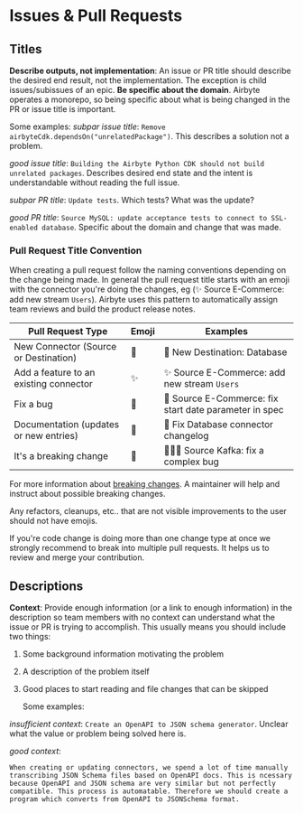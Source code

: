 # Issues & Pull Requests

## Titles

**Describe outputs, not implementation**: An issue or PR title should describe the desired end result, not the implementation. The exception is child issues/subissues of an epic. **Be specific about the domain**. Airbyte operates a monorepo, so being specific about what is being changed in the PR or issue title is important.

Some examples: _subpar issue title_: `Remove airbyteCdk.dependsOn("unrelatedPackage")`. This describes a solution not a problem.

_good issue title_: `Building the Airbyte Python CDK should not build unrelated packages`. Describes desired end state and the intent is understandable without reading the full issue.

_subpar PR title_: `Update tests`. Which tests? What was the update?

_good PR title_: `Source MySQL: update acceptance tests to connect to SSL-enabled database`. Specific about the domain and change that was made.

### Pull Request Title Convention

When creating a pull request follow the naming conventions depending on the change being made.
In general the pull request title starts with an emoji with the connector you're doing the changes, eg (✨ Source E-Commerce: add new stream `Users`).
Airbyte uses this pattern to automatically assign team reviews and build the product release notes.

| Pull Request Type | Emoji | Examples |
| ----------------- | ----- | ---------|
| New Connector (Source or Destination)  | 🎉 | 🎉 New Destination: Database                           |
| Add a feature to an existing connector | ✨ | ✨ Source E-Commerce: add new stream `Users`           |
| Fix a bug                              | 🐛 | 🐛 Source E-Commerce: fix start date parameter in spec |
| Documentation (updates or new entries) | 📝 | 📝 Fix Database connector changelog                    |
| It's a breaking change                 | 🚨 | 🚨🚨🐛 Source Kafka: fix a complex bug                  |

For more information about [breaking changes](README.md#breaking-changes-to-connectors). A maintainer will help and instruct about possible breaking changes.

Any refactors, cleanups, etc.. that are not visible improvements to the user should not have emojis.

If you're code change is doing more than one change type at once we strongly recommend to break into multiple pull requests. It helps us to review and merge your contribution.

## Descriptions

**Context**: Provide enough information \(or a link to enough information\) in the description so team members with no context can understand what the issue or PR is trying to accomplish. This usually means you should include two things:

1. Some background information motivating the problem
2. A description of the problem itself
3. Good places to start reading and file changes that can be skipped

   Some examples:

_insufficient context_: `Create an OpenAPI to JSON schema generator`. Unclear what the value or problem being solved here is.

_good context_:

```text
When creating or updating connectors, we spend a lot of time manually transcribing JSON Schema files based on OpenAPI docs. This is ncessary because OpenAPI and JSON schema are very similar but not perfectly compatible. This process is automatable. Therefore we should create a program which converts from OpenAPI to JSONSchema format.
```